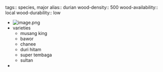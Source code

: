 tags:: species, major
alias:: durian
wood-density:: 500
wood-availability:: local
wood-durability:: low

- ![image.png](https://peach-geographical-bat-397.mypinata.cloud/ipfs/QmQnG2tK15KPE8ytVRJwgkQ7ETbEPiSDU4hmut7ZyULGcv)
- varieties
	- musang king
	- bawor
	- chanee
	- duri hitam
	- super tembaga
	- sultan
-